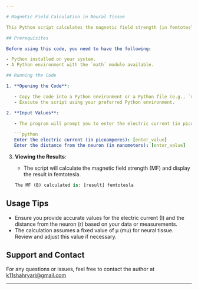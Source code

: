 ```yaml
---

# Magnetic Field Calculation in Neural Tissue

This Python script calculates the magnetic field strength (in femtotesla) generated by an electric current (in picoamperes) at a specified distance from a neuron in neural tissue. The calculations are based on the equations derived in the associated paper (reference #13).

## Prerequisites

Before using this code, you need to have the following:

- Python installed on your system.
- A Python environment with the `math` module available.

## Running the Code

1. **Opening the Code**:

   - Copy the code into a Python environment or a Python file (e.g., `magnetic_field_neural_tissue.py`).
   - Execute the script using your preferred Python environment.

2. **Input Values**:

   - The program will prompt you to enter the electric current (in picoamperes) and the distance from the neuron (in nanometers).
  
   ```python
   Enter the electric current (in picoamperes): [enter_value]
   Enter the distance from the neuron (in nanometers): [enter_value]
   ```

3. **Viewing the Results**:

   - The script will calculate the magnetic field strength (MF) and display the result in femtotesla.
  
   ```python
   The MF (B) calculated is: [result] femtotesla
   ```

## Usage Tips

- Ensure you provide accurate values for the electric current (I) and the distance from the neuron (r) based on your data or measurements.
- The calculation assumes a fixed value of μ (mu) for neural tissue. Review and adjust this value if necessary.

## Support and Contact

For any questions or issues, feel free to contact the author at k11shahryari@gmail.com

---
```


